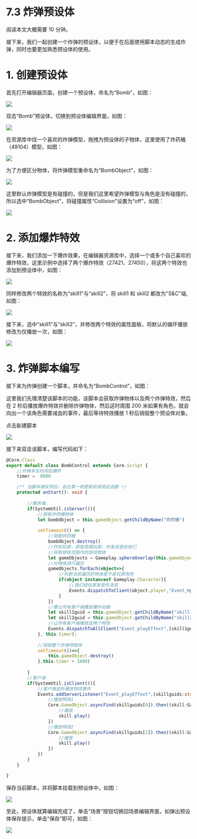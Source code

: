 # 7.3 炸弹预设体

阅读本文大概需要 10 分钟。

接下来，我们一起创建一个炸弹的预设体，以便于在后面使用脚本动态的生成炸弹，同时也要更加熟悉预设体的使用。

# 1. 创建预设体

首先打开编辑器页面，创建一个预设体，命名为“Bomb”，如图：

![](https://wstatic-a1.233leyuan.com/productdocs/static/boxcnowc5hv9Ziecd6fxbaISYXf.png)

双击“Bomb”预设体，切换到预设体编辑界面，如图：

![](https://wstatic-a1.233leyuan.com/productdocs/static/boxcnJlVpMi7cVeiCtSa1xeDpqf.png)

在资源库中找一个喜欢的炸弹模型，拖拽为预设体的子物体，这里使用了炸药桶（49104）模型，如图：

![](https://wstatic-a1.233leyuan.com/productdocs/static/boxcnLfrsmuPgh1lvbBjPpe2BIf.png)

为了方便区分物体，将炸弹模型重命名为“BombObject”，如图：

![](https://wstatic-a1.233leyuan.com/productdocs/static/boxcnZOhGUINJo1avJr6MY14vhe.png)

这里默认炸弹模型是有碰撞的，但是我们这里希望炸弹模型与角色是没有碰撞的，所以选中“BombObject”，将碰撞属性“Collision”设置为“off”，如图：

![](https://wstatic-a1.233leyuan.com/productdocs/static/boxcnWy3U5Nl276wlEpV8YvpkAe.png)

# 2. 添加爆炸特效

接下来，我们添加一下爆炸效果，在编辑器资源库中，选择一个或多个自己喜欢的爆炸特效，这里示例中选择了两个爆炸特效（27421、27450），将这两个特效也添加到预设体中，如图：

![](https://wstatic-a1.233leyuan.com/productdocs/static/boxcneXc7k4LxBrPPQGXD6Q9GAe.png)

同样修改两个特效的名称为“skill1”与“skill2”，将 skill1 和 skill2 都改为"S&C"端,如图：

![](https://wstatic-a1.233leyuan.com/productdocs/static/boxcn7tHzi17VIerMVwP5KwPIOh.png)

接下来，选中“skill1”与“skill2”，并修改两个特效的属性面板，将默认的循环播放修改为仅播放一次，如图：

![](https://wstatic-a1.233leyuan.com/productdocs/static/boxcnWh0is44BzrhIFjZj1NODFe.png)

# 3. 炸弹脚本编写

接下来为炸弹创建一个脚本，并命名为“BombControl”，如图：

这里我们先理清楚该脚本的功能，该脚本会获取炸弹物体以及两个炸弹特效，然后在 2 秒后播放爆炸特效并删除炸弹物体，然后这时周围 200 米如果有角色，就会向出一个该角色需要减血的事件，最后等待特效播放 1 秒后销毁整个预设体对象。

点击新建脚本

![](https://wstatic-a1.233leyuan.com/productdocs/static/boxcnojnCTt3UHDTbNI4XLTOgmc.png)

接下来双击该脚本，编写代码如下：

```typescript
@Core.Class
export default class BombControl extends Core.Script {
    //炸弹多长时间后爆炸
    timer =  8000

    /** 当脚本被实例后，会在第一帧更新前调用此函数 */
    protected onStart(): void {
        
        //服务端
        if(SystemUtil.isServer()){
            //获取炸药桶物体
            let bombObject = this.gameObject.getChildByName("炸药桶")
            
            setTimeout(() => {
                //销毁炸药桶
                bombObject.destroy()
                //炸到玩家，获取周围玩家，并发消息给他们
                //获取球体范围内的游戏物体
                let gameObjects = Gameplay.sphereOverlap(this.gameObject.worldLocation,200,false)
                //对物体进行遍历
                gameObjects.forEach(object=>{
                    //判断当前遍历的物体是不是玩家角色
                    if(object instanceof Gameplay.Character){
                        //我们给玩家发受伤消息
                        Events.dispatchToClient(object.player,"Event_HpChange")
                    }
                })
                //要让所有客户端播放爆炸动画
                let skill1guid = this.gameObject.getChildByName("skill1").guid
                let skill2guid = this.gameObject.getChildByName("skill2").guid
                //让所有客户端播放这两个特效
                Events.dispatchToAllClient("Event_playEffext",[skill1guid,skill2guid])
            }, this.timer);
            
            //销毁整个炸弹预制体
            setTimeout(()=>{
                this.gameObject.destroy()
            },this.timer + 1000)
            
        }
        //客户端
        if(SystemUtil.isClient()){
            //客户端监听播放特效事件
            Events.addServerListener("Event_playEffext",(skillguids:string[])=>{
                //播放特效1
                Core.GameObject.asyncFind(skillguids[0]).then((skill:Gameplay.Particle)=>{
                    //播放
                    skill.play()
                })
                //播放特效2
                Core.GameObject.asyncFind(skillguids[1]).then((skill:Gameplay.Particle)=>{
                    //播放
                    skill.play()
                })
            })
        }
    }

}
```

保存当前脚本，并将脚本挂载到预设体中，如图：

![](https://wstatic-a1.233leyuan.com/productdocs/static/boxcnzzQUols7Cqro4sm2o68AHg.png)

至此，预设体就算编辑完成了，单击“场景”按钮切换回场景编辑界面，如弹出预设体保存提示，单击“保存”即可，如图：

![](https://wstatic-a1.233leyuan.com/productdocs/static/boxcnqrvnfhKHOZydvJy0quVlyd.png)
